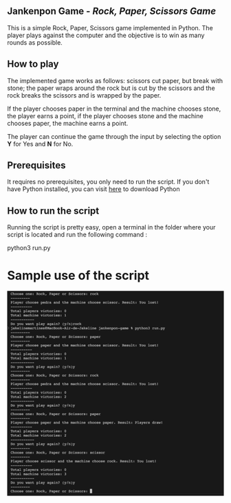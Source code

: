 ## Jankenpon Game - *Rock, Paper, Scissors Game*

This is a simple Rock, Paper, Scissors game implemented in Python. The player plays against the computer and the objective is to win as many rounds as possible.

## How to play

The implemented game works as follows: scissors cut paper, but break with stone; the paper wraps around the rock but is cut by the scissors and the rock breaks the scissors and is wrapped by the paper.

If the player chooses paper in the terminal and the machine chooses stone, the player earns a point, if the player chooses stone and the machine chooses paper, the machine earns a point.

The player can continue the game through the input by selecting the option **Y** for Yes and **N** for No.

## Prerequisites

It requires no prerequisites, you only need to run the script. If you don't have Python installed, you can visit [here](https://www.python.org/downloads/) to download Python

## How to run the script

Running the script is pretty easy, open a terminal in the folder where your script is located and run the following command :

python3 run.py

# Sample use of the script

![run.python Screenshot](https://github.com/jmartinesdev/jankenpon-game/blob/main/images/jankenpon-game.png)

